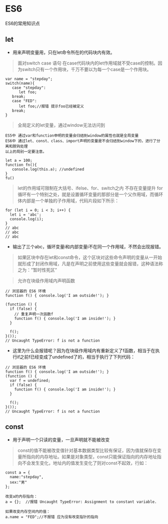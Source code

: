 # ES6
ES6的常用知识点

## let
- 用来声明变量用，只在let命令所在的代码块内有效。
> 面对switch case 语句 在case代码块内的let作用域就不受case的控制。因为switch只有一个作用块，千万不要以为每一个case是一个作用块。
```
var name = "stepday";
switch(name){
   case "stepday":
      let foo;
   break;
   case "FED":
      let foo;//报错 提示foo已经被定义
   break;
}
```
> 全局定义的let变量，通过window无法访问到
```
ES5中 通过var和function申明的变量会归结到window的属性也就是全局变量
ES6中 通过let、const、class、import声明的变量是不会归结到window下的，进行了分离和脱钩处理
以上的局别一定要注意。

let a = 100;
function fn(){
   console.log(this.a); //undefined
}
fu()
```

> let的作用域可限制在大括号、ifelse、for、switch之内 不存在变量提升
> for循环有一个特别之处，就是设置循环变量的那部分是一个父作用域，而循环体内部是一个单独的子作用域，代码片段如下所示：
```
for (let i = 0; i < 3; i++) {
  let i = 'abc';
  console.log(i);
}
// abc
// abc
// abc
```
- 输出了三个abc，循环变量i和内部变量i不在同一个作用域，不然会出现报错。

> 如果区块中存在let和const命令，这个区块对这些命令声明的变量从一开始就形成了封闭作用域，凡是在声明之前使用这些变量就会报错，这种语法称之为：”暂时性死区”

> 允许在块级作用域内声明函数
```
// 浏览器的 ES6 环境
function f() { console.log('I am outside!'); }

(function () {
  if (false) {
    // 重复声明一次函数f
    function f() { console.log('I am inside!'); }
  }

  f();
}());
// Uncaught TypeError: f is not a function
```
- 这里为什么会报错呢？因为在块级作用域内有重新定义了f函数，相当于在执行if之前f已经变成了undefined了的，相当于执行了下列代码：
```
// 浏览器的 ES6 环境
function f() { console.log('I am outside!'); }
(function () {
  var f = undefined;
  if (false) {
    function f() { console.log('I am inside!'); }
  }

  f();
}());
// Uncaught TypeError: f is not a function
```

## const
- 用于声明一个只读的变量，一旦声明就不能被改变
> const的值不能被改变值针对基本数据类型比较有保证，因为值就保存在变量所指向的内存地址。如果是对象类型，const只能保证指向的内存地址指向不会发生变化，地址内的值发生变化了则对const不起效，行如：
```
const a = {
  name:"stepday",
  sex:"男"
};

改变a的内存指向：
a = {};  //报错 Uncaught TypeError: Assignment to constant variable.

如果改变内存空间内的值：
a.name = "FED";//不报错 应为没有改变指针的指向
```


